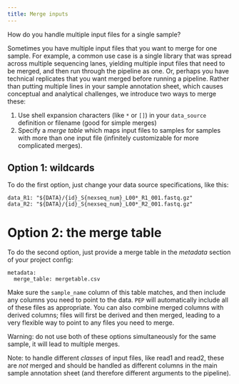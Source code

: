 ```yaml
---
title: Merge inputs
---
```



How do you handle multiple input files for a single sample?

Sometimes you have multiple input files that you want to merge for one sample. For example, a common use case is a single library that was spread across multiple sequencing lanes, yielding multiple input files that need to be merged, and then run through the pipeline as one. Or, perhaps you have technical replicates that you want merged before running a pipeline. Rather than putting multiple lines in your sample annotation sheet, which causes conceptual and analytical challenges, we introduce two ways to merge these:

1. Use shell expansion characters (like `*` or `[]`) in your `data_source` definition or filename (good for simple merges)
2. Specify a *merge table* which maps input files to samples for samples with more than one input file (infinitely customizable for more complicated merges).

## Option 1: wildcards

To do the first option, just change your data source specifications, like this:


```{yaml}
data_R1: "${DATA}/{id}_S{nexseq_num}_L00*_R1_001.fastq.gz"
data_R2: "${DATA}/{id}_S{nexseq_num}_L00*_R2_001.fastq.gz"
```

# Option 2: the merge table

To do the second option, just provide a merge table in the *metadata* section of your project config:

```{yaml}
metadata:
  merge_table: mergetable.csv
```

Make sure the `sample_name` column of this table matches, and then include any columns you need to point to the data. `PEP` will automatically include all of these files as appropriate. You can also combine merged columns with derived columns; files will first be derived and then merged, leading to a very flexible way to point to any files you need to merge.

Warning: do not use both of these options simultaneously for the same sample, it will lead to multiple merges.

Note: to handle different *classes* of input files, like read1 and read2, these are *not* merged and should be handled as different columns in the main sample annotation sheet (and therefore different arguments to the pipeline).
